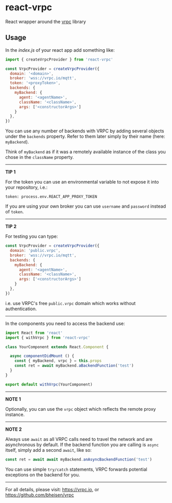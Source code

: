 # react-vrpc
React wrapper around the [vrpc](https://github.com/bheisen/vrpc) library


## Usage

In the *index.js* of your react app add something like:

```javascript
import { createVrpcProvider } from 'react-vrpc'

const VrpcProvider = createVrpcProvider({
  domain: '<domain>',
  broker: 'wss://vrpc.io/mqtt',
  token: '<proxyToken>',
  backends: {
    myBackend: {
      agent: '<agentName>',
      className: '<className>',
      args: ['<constructorArgs>']
    }
  },
})
```

You can use any number of backends with VRPC by adding several objects under
the `backends` property. Refer to them later simply by their name
(here: `myBackend`).

Think of `myBackend` as if it was a remotely available
instance of the class you chose in the `className` property.

---

**TIP 1**

For the token you can use an environmental variable to not expose it into
your repository, i.e.:

```
token: process.env.REACT_APP_PROXY_TOKEN
```

If you are using your own broker you can use `username` and
`password` instead of `token`.

---

**TIP 2**

For testing you can type:

```javascript
const VrpcProvider = createVrpcProvider({
  domain: 'public.vrpc',
  broker: 'wss://vrpc.io/mqtt',
  backends: {
    myBackend: {
      agent: '<agentName>',
      className: '<className>',
      args: ['<constructorArgs>']
    }
  },
})
```

i.e. use VRPC's free `public.vrpc` domain which works without
authentication.

---

In the components you need to access the backend use:

```javascript
import React from 'react'
import { withVrpc } from 'react-vrpc'

class YourComponent extends React.Component {

  async componentDidMount () {
    const { myBackend, vrpc } = this.props
    const ret = await myBackend.aBackendFunction('test')
  }
}

export default withVrpc(YourComponent)
```

---
**NOTE 1**

Optionally, you can use the `vrpc` object which reflects the remote proxy
instance.

---
**NOTE 2**

Always use `await` as all VRPC calls need to travel the network and are
asynchronous by default. If the backend function you are calling is
`async` itself, simply add a second `await`, like so:

```javascript
const ret = await await myBackend.anAsyncBackendFunction('test')
```

You can use simple `try/catch` statements, VRPC forwards potential exceptions
on the backend for you.

---

For all details, please visit: https://vrpc.io, or
https://github.com/bheisen/vrpc
